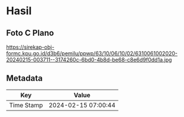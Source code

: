 # Hasil

## Foto C Plano

https://sirekap-obj-formc.kpu.go.id/d3b6/pemilu/ppwp/63/10/06/10/02/6310061002020-20240215-003711--3174260c-6bd0-4b8d-be68-c8e6d9f0dd1a.jpg


## Metadata

| Key        | Value               |
| ---------- | ------------------- |
| Time Stamp | 2024-02-15 07:00:44 |



